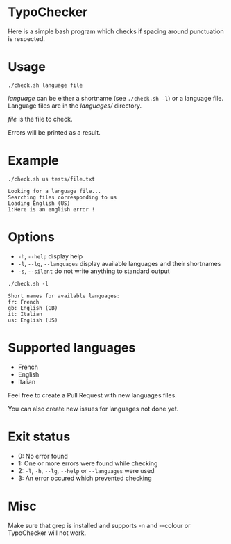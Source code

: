 # TypoChecker
Here is a simple bash program which checks if spacing around punctuation is respected.

Usage
=====
```
./check.sh language file
```

*language* can be either a shortname (see ```./check.sh -l```) or a language file.
Language files are in the *languages/* directory.

*file* is the file to check.

Errors will be printed as a result.

Example
=======
```
./check.sh us tests/file.txt

Looking for a language file...
Searching files corresponding to us
Loading English (US)
1:Here is an english error !
```

Options
=======
- ```-h```, ```--help``` display help
- ```-l```, ```--lg```, ```--languages``` display available languages and their shortnames
- ```-s```, ```--silent``` do not write anything to standard output
```
./check.sh -l

Short names for available languages:
fr: French
gb: English (GB)
it: Italian
us: English (US)
```

Supported languages
===================
- French
- English
- Italian

Feel free to create a Pull Request with new languages files.

You can also create new issues for languages not done yet.

Exit status
===========
- 0: No error found
- 1: One or more errors were found while checking
- 2: ```-l```, ```-h```, ```--lg```, ```--help``` or ```--languages``` were used
- 3: An error occured which prevented checking

Misc
====
Make sure that grep is installed and supports -n and --colour or TypoChecker will not work.
